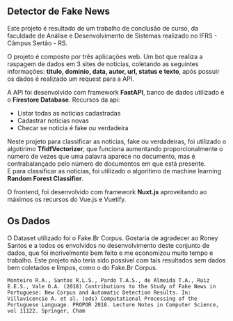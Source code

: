 ## Detector de Fake News

Este projeto é resultado de um trabalho de conclusão de curso, da faculdade de Análise e Desenvolvimento de Sistemas realizado no IFRS - Câmpus Sertão - RS.

O projeto é composto por três aplicações web. Um bot que realiza a raspagem de dados em 3 sites de noticias, coletando as seguintes informações: **titulo, dominio, data, autor, url, status e texto**, após possuir os dados é  realizado um request para a API.

A API foi desenvolvido com framework **FastAPI**, banco de dados utilizado é o **Firestore Database**.
Recursos da api:

 - Listar todas as noticias cadastradas 
 - Cadastrar noticias novas
 - Checar se noticia é fake ou verdadeira

Neste projeto para classificar as noticias, fake ou verdadeiras, foi utilizado o algotirimo **TfidfVectorizer**, que funciona aumentando proporcionalmente o número de vezes que uma palavra aparece no documento, mas é contrabalançado pelo número de documentos em que está presente.  
E para classificar as noticias, foi utilizado o algoritimo de machine learning  **Random Forest Classifier**.

O frontend, foi desenvolvido com framework **Nuxt.js** aproveitando ao máximos os recursos do Vue.js e Vuetify.


## Os Dados
O Dataset utilizado foi o Fake.Br Corpus. Gostaria de agradecer ao Roney Santos e a todos os envolvidos no desenvolvimento deste conjunto de dados, que foi incrivelmente bem feito e me economizou muito tempo e trabalho. Este projeto não teria sido possível com tais resultados sem dados bem coletados e limpos, como o do Fake.Br Corpus.

``Monteiro R.A., Santos R.L.S., Pardo T.A.S., de Almeida T.A., Ruiz E.E.S., Vale O.A. (2018) Contributions to the Study of Fake News in Portuguese: New Corpus and Automatic Detection Results. In: Villavicencio A. et al. (eds) Computational Processing of the Portuguese Language. PROPOR 2018. Lecture Notes in Computer Science, vol 11122. Springer, Cham``